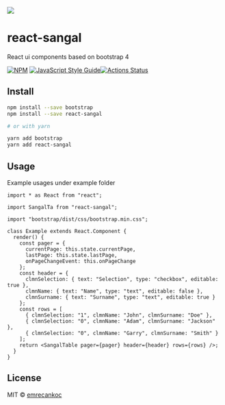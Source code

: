 ![](https://res.cloudinary.com/toezy/image/upload/v1583065635/general-folder/76ae3c09-ba95-4612-8240-5ba9979adf7f_200x200_s2erz8.png)

# react-sangal

React ui components based on bootstrap 4

[![NPM](https://img.shields.io/npm/v/react-sangal.svg)](https://www.npmjs.com/package/react-sangal) [![JavaScript Style Guide](https://img.shields.io/badge/code_style-standard-brightgreen.svg)](https://standardjs.com)[![Actions Status](https://github.com/emrecankoc/react-sangal/workflows/master_tests/badge.svg)](https://github.com/emrecankoc/react-sangal/actions)

## Install

```bash
npm install --save bootstrap
npm install --save react-sangal

# or with yarn

yarn add bootstrap
yarn add react-sangal
```

## Usage

Example usages under example folder

```tsx
import * as React from "react";

import SangalTa from "react-sangal";

import "bootstrap/dist/css/bootstrap.min.css";

class Example extends React.Component {
  render() {
    const pager = {
      currentPage: this.state.currentPage,
      lastPage: this.state.lastPage,
      onPageChangeEvent: this.onPageChange
    };
    const header = {
      clmnSelection: { text: "Selection", type: "checkbox", editable: true },
      clmnName: { text: "Name", type: "text", editable: false },
      clmnSurname: { text: "Surname", type: "text", editable: true }
    };
    const rows = [
      { clmnSelection: "1", clmnName: "John", clmnSurname: "Doe" },
      { clmnSelection: "0", clmnName: "Adam", clmnSurname: "Jackson" },
      { clmnSelection: "0", clmnName: "Garry", clmnSurname: "Smith" }
    ];
    return <SangalTable pager={pager} header={header} rows={rows} />;
  }
}
```

## License

MIT © [emrecankoc](https://github.com/emrecankoc)
